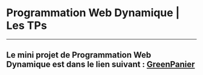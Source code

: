 # Programmation Web Dynamique | Les TPs

---

## Le mini projet de **Programmation Web Dynamique** est dans le lien suivant : <a href="https://github.com/chaxyouxbraoui7/green-panier" target="_blank">GreenPanier</a>